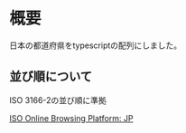 # 概要
日本の都道府県をtypescriptの配列にしました。

## 並び順について
ISO 3166-2の並び順に準拠

[ISO Online Browsing Platform: JP](https://www.iso.org/obp/ui/#iso:code:3166:JP)
